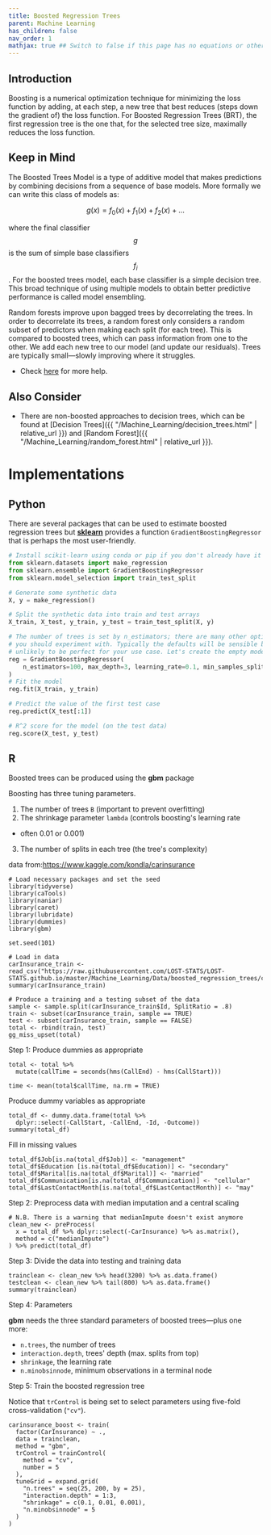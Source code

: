 ```yaml
---
title: Boosted Regression Trees
parent: Machine Learning
has_children: false
nav_order: 1
mathjax: true ## Switch to false if this page has no equations or other math rendering.
---
```



## Introduction

  Boosting is a numerical optimization technique for minimizing the loss function by adding, at each step, a new tree that best reduces (steps down the gradient of) the loss function. For Boosted Regression Trees (BRT), the first regression tree is the one that, for the selected tree size, maximally reduces the loss function.


## Keep in Mind

The Boosted Trees Model is a type of additive model that makes predictions by combining decisions from a sequence of base models. More formally we can write this class of models as:

$$ g(x) = f_0(x)+f_1(x)+f_2(x)+... $$

where the final classifier $$g$$ is the sum of simple base classifiers $$f_i$$. For the boosted trees model, each base classifier is a simple decision tree. This broad technique of using multiple models to obtain better predictive performance is called model ensembling.

Random forests improve upon bagged trees by decorrelating the trees. In order to decorrelate its trees, a random forest only considers a random subset of predictors when making each split (for each tree). This is compared to boosted trees, which can pass information from one to the other. We add each new tree to our model (and update our residuals). Trees are typically small—slowly improving where it struggles.

- Check [here](https://turi.com/learn/userguide/supervised-learning/boosted_trees_regression.html) for more help.

## Also Consider

- There are non-boosted approaches to decision trees, which can be found at [Decision Trees]({{ "/Machine_Learning/decision_trees.html" | relative_url }}) and [Random Forest]({{ "/Machine_Learning/random_forest.html" | relative_url }}).

# Implementations

## Python

There are several packages that can be used to estimate boosted regression trees but [**sklearn**](https://scikit-learn.org/stable/index.html) provides a function `GradientBoostingRegressor` that is perhaps the most user-friendly.

```python
# Install scikit-learn using conda or pip if you don't already have it installed
from sklearn.datasets import make_regression
from sklearn.ensemble import GradientBoostingRegressor
from sklearn.model_selection import train_test_split

# Generate some synthetic data
X, y = make_regression()

# Split the synthetic data into train and test arrays
X_train, X_test, y_train, y_test = train_test_split(X, y)

# The number of trees is set by n_estimators; there are many other options that
# you should experiment with. Typically the defaults will be sensible but are
# unlikely to be perfect for your use case. Let's create the empty model:
reg = GradientBoostingRegressor(
    n_estimators=100, max_depth=3, learning_rate=0.1, min_samples_split=3
)
# Fit the model
reg.fit(X_train, y_train)

# Predict the value of the first test case
reg.predict(X_test[:1])

# R^2 score for the model (on the test data)
reg.score(X_test, y_test)
```

## R

Boosted trees can be produced using the **gbm** package

Boosting has three tuning parameters.

1. The number of trees `B` (important to prevent overfitting)
2. The shrinkage parameter `lambda` (controls boosting's learning rate
 - often 0.01 or 0.001)
3. The number of splits in each tree (the tree's complexity)

data from:https://www.kaggle.com/kondla/carinsurance

```r?example=rml
# Load necessary packages and set the seed
library(tidyverse)
library(caTools)
library(naniar)
library(caret)
library(lubridate)
library(dummies)
library(gbm)

set.seed(101)

# Load in data
carInsurance_train <- read_csv("https://raw.githubusercontent.com/LOST-STATS/LOST-STATS.github.io/master/Machine_Learning/Data/boosted_regression_trees/carInsurance_train.csv")
summary(carInsurance_train)

# Produce a training and a testing subset of the data
sample <- sample.split(carInsurance_train$Id, SplitRatio = .8)
train <- subset(carInsurance_train, sample == TRUE)
test <- subset(carInsurance_train, sample == FALSE)
total <- rbind(train, test)
gg_miss_upset(total)
```

Step 1: Produce dummies as appropriate

```r?example=rml
total <- total %>%
  mutate(callTime = seconds(hms(CallEnd) - hms(CallStart)))

time <- mean(total$callTime, na.rm = TRUE)
```

Produce dummy variables as appropriate

```r?example=rml
total_df <- dummy.data.frame(total %>%
  dplyr::select(-CallStart, -CallEnd, -Id, -Outcome))
summary(total_df)
```

Fill in missing values

```r?example=rml
total_df$Job[is.na(total_df$Job)] <- "management"
total_df$Education [is.na(total_df$Education)] <- "secondary"
total_df$Marital[is.na(total_df$Marital)] <- "married"
total_df$Communication[is.na(total_df$Communication)] <- "cellular"
total_df$LastContactMonth[is.na(total_df$LastContactMonth)] <- "may"
```

Step 2: Preprocess data with median imputation and a central scaling

```r?example=rml
# N.B. There is a warning that medianImpute doesn't exist anymore
clean_new <- preProcess(
  x = total_df %>% dplyr::select(-CarInsurance) %>% as.matrix(),
  method = c("medianImpute")
) %>% predict(total_df)
```

Step 3: Divide the data into testing and training data

```r?example=rml
trainclean <- clean_new %>% head(3200) %>% as.data.frame()
testclean <- clean_new %>% tail(800) %>% as.data.frame()
summary(trainclean)
```

Step 4: Parameters

**gbm** needs the three standard parameters of boosted trees—plus one more:
- `n.trees`, the number of trees
- `interaction.depth`, trees' depth (max. splits from top)
- `shrinkage`, the learning rate
- `n.minobsinnode`, minimum observations in a terminal node

Step 5: Train the boosted regression tree

Notice that `trControl` is being set to select parameters using five-fold cross-validation (`"cv"`).

```r?example=rml
carinsurance_boost <- train(
  factor(CarInsurance) ~ .,
  data = trainclean,
  method = "gbm",
  trControl = trainControl(
    method = "cv",
    number = 5
  ),
  tuneGrid = expand.grid(
    "n.trees" = seq(25, 200, by = 25),
    "interaction.depth" = 1:3,
    "shrinkage" = c(0.1, 0.01, 0.001),
    "n.minobsinnode" = 5
  )
)
```